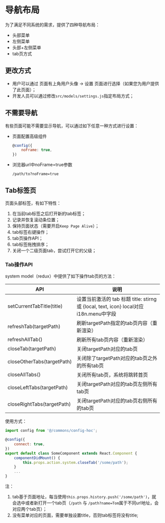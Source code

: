 # 导航布局
为了满足不同系统的需求，提供了四种导航布局：
- 头部菜单
- 左侧菜单
- 头部+左侧菜单
- tab页方式

## 更改方式
- 用户可以通过 页面有上角用户头像 -> 设置 页面进行选择（如果您为用户提供了此页面）；
- 开发人员可以通过修改`src/models/settings.js`指定布局方式；

## 不需要导航
有些页面可能不需要显示导航，可以通过如下任意一种方式进行设置：

- 页面配置高级组件
    ```js
    @config({
        noFrame: true,
    })
    ```
- 浏览器url中noFrame=true参数 
    ```
    /path/to?noFrame=true
    ```

## Tab标签页
页面头部标签，有如下特性：

1. 在当前tab标签之后打开新的tab标签；
1. 记录并恢复滚动条位置；
1. 保持页面状态（需要开启`Keep Page Alive`）；
1. tab标签右键操作；
1. tab页操作API；
1. tab标签拖拽排序；
1. 关闭一个二级页面tab，尝试打开它的父级；

### Tab操作API
system model（redux）中提供了如下操作tab页的方法：

API|说明
---|---
setCurrentTabTitle(title)|设置当前激活的 tab 标题 title: stirng 或 {local, text, icon} local对应 i18n.menu中字段
refreshTab(targetPath)|刷新targetPath指定的tab页内容（重新渲染）
refreshAllTab()|刷新所有tab页内容（重新渲染）
closeTab(targetPath)|关闭targetPath对应的tab页
closeOtherTabs(targetPath)|关闭除了targetPath对应的tab页之外的所有tab页
closeAllTabs()|关闭所有tab页，系统将跳转首页
closeLeftTabs(targetPath)|关闭targetPath对应的tab页左侧所有tab页
closeRightTabs(targetPath)|关闭targetPath对应的tab页右侧所有的tab页

使用方式：
```jsx
import config from '@/commons/config-hoc';

@config({
    connect: true,
})
export default class SomeComponent extends React.Component {
    componentDidMount() {
        this.props.action.system.closeTab('/some/path');
    }
    ...
}
```


注：

1. tab基于页面地址，每当使用`this.props.history.push('/some/path')`，就会选中或者新打开一个tab页（`/path` 与 `/path?name=Tom`属于不同url地址，会对应两个tab页）；
1. 没有菜单对应的页面，需要单独设置title，否则tab标签将没有title;


